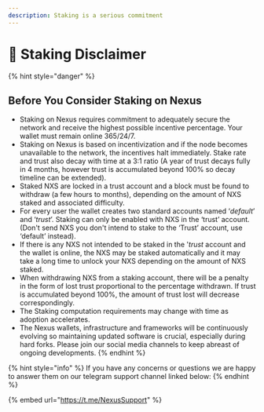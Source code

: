 ```yaml
---
description: Staking is a serious commitment
---
```


# 🛑 Staking Disclaimer

{% hint style="danger" %}
## **Before You Consider Staking on Nexus**

* Staking on Nexus requires commitment to adequately secure the network and receive the highest possible incentive percentage. Your wallet must remain online 365/24/7.
* Staking on Nexus is based on incentivization and if the node becomes unavailable to the network, the incentives halt immediately. Stake rate and trust also decay with time at a 3:1 ratio (A year of trust decays fully in 4 months, however trust is accumulated beyond 100% so decay timeline can be extended).
* Staked NXS are locked in a trust account and a block must be found to withdraw (a few hours to months), depending on the amount of NXS staked and associated difficulty.
* &#x20;For every user the wallet creates two standard accounts named ‘_default_’ and ‘_trust_’. Staking can only be enabled with NXS in the ‘trust’ account. (Don't send NXS you don't intend to stake to the ‘Trust’ account, use ‘default’ instead).
* If there is any NXS not intended to be staked in the '_trust_ account and the wallet is online, the NXS may be staked automatically and it may take a long time to unlock your NXS depending on the amount of NXS staked.
* When withdrawing NXS from a staking account, there will be a penalty in the form of lost trust proportional to the percentage withdrawn. If trust is accumulated beyond 100%, the amount of trust lost will decrease correspondingly.
* The Staking computation requirements may change with time as adoption accelerates.
* The Nexus wallets, infrastructure and frameworks will be continuously evolving so maintaining updated software is crucial, especially during hard forks. Please join our social media channels to keep abreast of ongoing developments.
{% endhint %}

{% hint style="info" %}
If you have any concerns or questions we are happy to answer them on our telegram support channel linked below:
{% endhint %}

{% embed url="https://t.me/NexusSupport" %}
